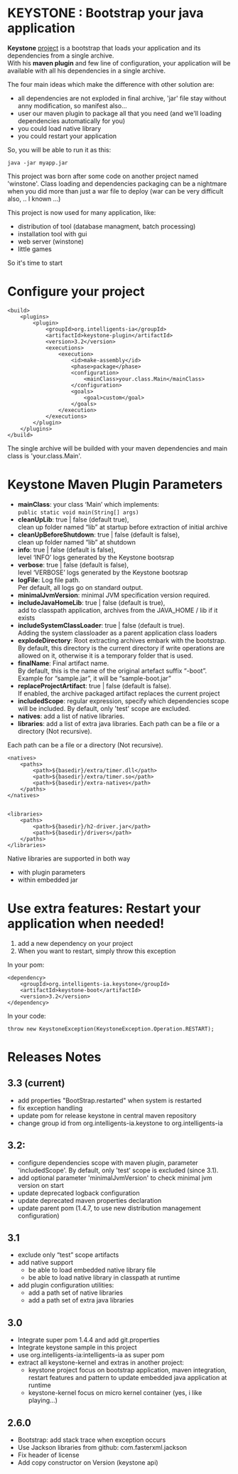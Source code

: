KEYSTONE : Bootstrap your java application
==========================================


**Keystone** [project](http://intelligents-ia.com/index.php/category/technique/keystone "Keystone Web site") is a bootstrap that loads your application and its dependencies from a single archive.  
With his **maven plugin** and few line of configuration, your application will be available with all his dependencies in a single archive.

The four main ideas which make the difference with other solution are:

* all dependencies are not exploded in final archive, 'jar' file stay without anny modification, so manifest also...
* user our maven plugin to package all that you need (and we'll loading dependencies automatically for you) 
* you could load native library
* you could restart your application 

So, you will be able to run it as this: 

	java -jar myapp.jar


This project was born after some code on another project named 'winstone'. 
Class loading and dependencies packaging can be a nightmare when you did more than just a war file to deploy (war can be very difficult also, .. I known ...)

This project is now used for many application, like:
* distribution of tool (database managment, batch processing)
* installation tool with gui
* web server (winstone)
* little games 

So it's time to start


Configure your project
======================

	<build>
	    <plugins>
	        <plugin>
	            <groupId>org.intelligents-ia</groupId>
	            <artifactId>keystone-plugin</artifactId>
	            <version>3.2</version>
	            <executions>
	                <execution>
	                    <id>make-assembly</id>
	                    <phase>package</phase>
	                    <configuration>
	                        <mainClass>your.class.Main</mainClass>
	                    </configuration>
	                    <goals>
	                        <goal>custom</goal>
	                    </goals>
	                </execution>
	            </executions>
	        </plugin>
	    </plugins>
	</build>
	
	
The single archive will be builded with your maven dependencies and main class is 'your.class.Main'.




Keystone Maven Plugin Parameters
==================================

* **mainClass**: your class ‘Main’ which implements:  
```public static void main(String[] args) ```
* **cleanUpLib**: true | false (default true),  
clean up folder named “lib” at startup before extraction of initial archive
* **cleanUpBeforeShutdown**: true | false (default is false),  
clean up folder named “lib” at shutdown
* **info**: true | false (default is false),  
level ‘INFO’ logs generated by the Keystone bootsrap
* **verbose**: true | false (default is false),  
level ‘VERBOSE’ logs generated by the Keystone bootsrap
* **logFile**: Log file path.  
Per default, all logs go on standard output.
* **minimalJvmVersion**: minimal JVM specification version required. 
* **includeJavaHomeLib**: true | false (default is true),  
add to classpath application, archives from the JAVA_HOME / lib if it exists
* **includeSystemClassLoader**: true | false (default is true).  
Adding the system classloader as a parent application class loaders
* **explodeDirectory**: Root extracting archives embark with the bootstrap.  
By default, this directory is the current directory if write operations are allowed on it, otherwise it is a temporary folder that is used.
* **finalName**: Final artifact name.  
By default, this is the name of the original artefact suffix “-boot”. Example for “sample.jar”, it will be “sample-boot.jar”
* **replaceProjectArtifact**: true | false (default is false).  
If enabled, the archive packaged artifact replaces the current project
* **includedScope**: regular expression, specify which dependencies scope will be included. By default, only 'test' scope are excluded.
* **natives**: add a list of native libraries.  
* **libraries**: add a list of extra java libraries. Each path can be a file or a directory (Not recursive).


Each path can be a file or a directory (Not recursive).

	<natives>
		<paths>
			<path>${basedir}/extra/timer.dll</path>
			<path>${basedir}/extra/timer.so</path>
			<path>${basedir}/extra-natives</path>
		</paths>
	</natives>


	<libraries>
		<paths>
			<path>${basedir}/h2-driver.jar</path>
			<path>${basedir}/drivers</path>
		</paths>
	</libraries>


Native libraries are supported in both way
* with plugin parameters
* within embedded jar



Use extra features: Restart your application when needed!
=========================================================


1. add a new dependency on your project
2. When you want to restart, simply throw this exception


In your pom:

	<dependency>
		<groupId>org.intelligents-ia.keystone</groupId>
		<artifactId>keystone-boot</artifactId>
		<version>3.2</version>
	</dependency>



In your code:

	throw new KeystoneException(KeystoneException.Operation.RESTART);





Releases Notes
==============

3.3 (current)
------------

* add properties "BootStrap.restarted" when system is restarted
* fix exception handling
* update pom for release keystone in central maven repository
* change group id from org.intelligents-ia.keystone to org.intelligents-ia

3.2:
----

* configure dependencies scope with maven plugin, parameter 'includedScope'. By default, only 'test' scope is excluded (since 3.1).
* add optional parameter 'minimalJvmVersion' to check minimal jvm version on start
* update deprecated logback configuration
* update deprecated maven properties declaration
* update parent pom (1.4.7, to use new distribution management configuration)

3.1
------

* exclude only “test” scope artifacts
* add native support
    * be able to load embedded native library file
    * be able to load native library in classpath at runtime
* add plugin configuration utilities:
    * add a path set of native libraries
    * add a path set of extra java libraries

3.0
------

* Integrate super pom 1.4.4 and add git.properties
* Integrate keystone sample in this project
* use org.intelligents-ia:intelligents-ia as super pom
* extract all keystone-kernel and extras in another project:
    * keystone project focus on bootstrap application, maven integration, restart features and pattern to update embedded java application at runtime
    * keystone-kernel focus on micro kernel container (yes, i like playing…)

2.6.0
--------

* Bootstrap: add stack trace when exception occurs
* Use Jackson libraries from github: com.fasterxml.jackson
* Fix header of license
* Add copy constructor on Version (keystone api)

